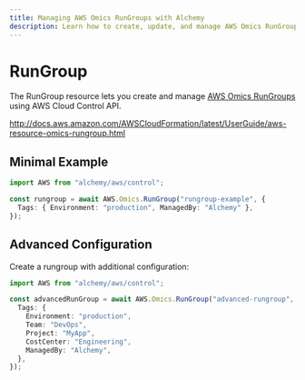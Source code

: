 ```yaml
---
title: Managing AWS Omics RunGroups with Alchemy
description: Learn how to create, update, and manage AWS Omics RunGroups using Alchemy Cloud Control.
---
```


# RunGroup

The RunGroup resource lets you create and manage [AWS Omics RunGroups](https://docs.aws.amazon.com/omics/latest/userguide/) using AWS Cloud Control API.

http://docs.aws.amazon.com/AWSCloudFormation/latest/UserGuide/aws-resource-omics-rungroup.html

## Minimal Example

```ts
import AWS from "alchemy/aws/control";

const rungroup = await AWS.Omics.RunGroup("rungroup-example", {
  Tags: { Environment: "production", ManagedBy: "Alchemy" },
});
```

## Advanced Configuration

Create a rungroup with additional configuration:

```ts
import AWS from "alchemy/aws/control";

const advancedRunGroup = await AWS.Omics.RunGroup("advanced-rungroup", {
  Tags: {
    Environment: "production",
    Team: "DevOps",
    Project: "MyApp",
    CostCenter: "Engineering",
    ManagedBy: "Alchemy",
  },
});
```

